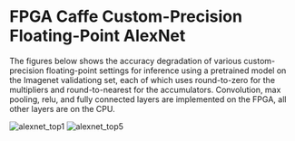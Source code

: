 FPGA Caffe Custom-Precision Floating-Point AlexNet
=====================================

The figures below shows the accuracy degradation of various custom-precision floating-point settings for inference using a pretrained model on the Imagenet validationg set, each of which uses round-to-zero for the multipliers and round-to-nearest for the accumulators. Convolution, max pooling, relu, and fully connected layers are implemented on the FPGA, all other layers are on the CPU.

![alexnet_top1](https://github.com/dicecco1/fpga_caffe/blob/master/models/fpga_alexnet/alexnet_top1.png)
![alexnet_top5](https://github.com/dicecco1/fpga_caffe/blob/master/models/fpga_alexnet/alexnet_top5.png)
